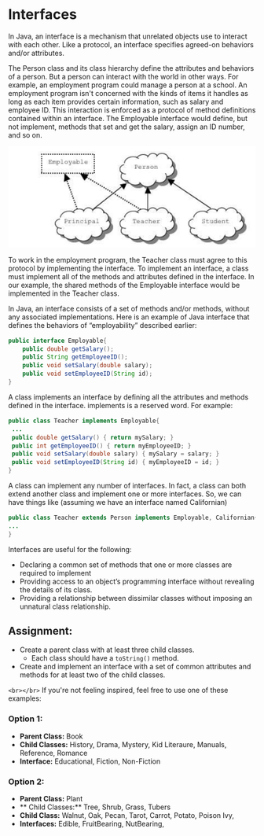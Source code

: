 # Interfaces

In Java, an interface is a mechanism that unrelated objects use to interact with each other. Like a protocol, an interface specifies agreed-on behaviors and/or attributes.

The Person class and its class hierarchy define the attributes and behaviors of a person. But a person can interact with the world in other ways. For example, an employment program could manage a person at a school. An employment program isn't concerned with the kinds of items it handles as long as each item provides certain information, such as salary and employee ID. This interaction is enforced as a protocol of method definitions contained within
an interface. The Employable interface would define, but not implement, methods that set and get the salary, assign an ID number, and so on.

![Employable](assets/interface.PNG)

To work in the employment program, the Teacher class must agree to this protocol by implementing the interface. To implement an interface, a class must implement all of the methods and attributes defined in the interface. In our example, the shared methods of the Employable interface would be implemented in the Teacher class.

In Java, an interface consists of a set of methods and/or methods, without any associated implementations. Here is an example of Java interface that defines the behaviors of “employability” described earlier:

```java
public interface Employable{
 	public double getSalary();
 	public String getEmployeeID();
 	public void setSalary(double salary);
 	public void setEmployeeID(String id);
}
```

A class implements an interface by defining all the attributes and methods defined in the interface. implements is a reserved word. For example:

```java
public class Teacher implements Employable{
 ...
 public double getSalary() { return mySalary; }
 public int getEmployeeID() { return myEmployeeID; }
 public void setSalary(double salary) { mySalary = salary; }
 public void setEmployeeID(String id) { myEmployeeID = id; }
}
```

A class can implement any number of interfaces. In fact, a class can both extend another class and implement one or more interfaces. So, we can have things like (assuming we have an
interface named Californian)

```java
public class Teacher extends Person implements Employable, Californian{
...
}
```

Interfaces are useful for the following:

- Declaring a common set of methods that one or more classes are required to implement
- Providing access to an object’s programming interface without revealing the details of its
  class.
- Providing a relationship between dissimilar classes without imposing an unnatural class
  relationship.

## Assignment:

- Create a parent class with at least three child classes.
  - Each class should have a `toString()` method.
- Create and implement an interface with a set of common attributes and methods for at least two of the child classes.

`<br></br>`
If you're not feeling inspired, feel free to use one of these examples:

### Option 1:

- **Parent Class:** Book
- **Child Classes:** History, Drama, Mystery, Kid Literaure, Manuals, Reference, Romance
- **Interface:** Educational, Fiction, Non-Fiction

### Option 2:

- **Parent Class:** Plant
- ** Child Classes:** Tree, Shrub, Grass, Tubers
- **Child Class:** Walnut, Oak, Pecan, Tarot, Carrot, Potato, Poison Ivy,
- **Interfaces:** Edible, FruitBearing, NutBearing,
